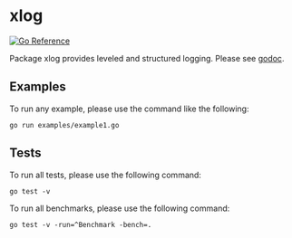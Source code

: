 # xlog

[![Go Reference](https://pkg.go.dev/badge/github.com/goinsane/xlog.svg)](https://pkg.go.dev/github.com/goinsane/xlog)

Package xlog provides leveled and structured logging.
Please see [godoc](https://pkg.go.dev/github.com/goinsane/xlog).

## Examples

To run any example, please use the command like the following:

    go run examples/example1.go

## Tests

To run all tests, please use the following command:

    go test -v

To run all benchmarks, please use the following command:

    go test -v -run=^Benchmark -bench=.
